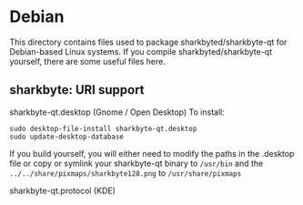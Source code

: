 
Debian
====================
This directory contains files used to package sharkbyted/sharkbyte-qt
for Debian-based Linux systems. If you compile sharkbyted/sharkbyte-qt yourself, there are some useful files here.

## sharkbyte: URI support ##


sharkbyte-qt.desktop  (Gnome / Open Desktop)
To install:

	sudo desktop-file-install sharkbyte-qt.desktop
	sudo update-desktop-database

If you build yourself, you will either need to modify the paths in
the .desktop file or copy or symlink your sharkbyte-qt binary to `/usr/bin`
and the `../../share/pixmaps/sharkbyte128.png` to `/usr/share/pixmaps`

sharkbyte-qt.protocol (KDE)

